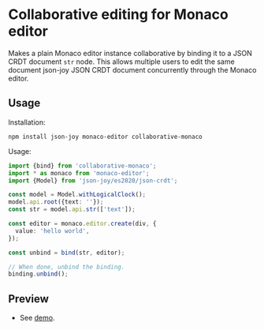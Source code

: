 # Collaborative editing for Monaco editor

Makes a plain Monaco editor instance collaborative by binding it to a JSON CRDT
document `str` node. This allows multiple users to edit the same document
json-joy JSON CRDT document concurrently through the Monaco editor.


## Usage

Installation:

```
npm install json-joy monaco-editor collaborative-monaco
```

Usage:

```ts
import {bind} from 'collaborative-monaco';
import * as monaco from 'monaco-editor';
import {Model} from 'json-joy/es2020/json-crdt';

const model = Model.withLogicalClock();
model.api.root({text: ''});
const str = model.api.str(['text']);

const editor = monaco.editor.create(div, {
  value: 'hello world',
});

const unbind = bind(str, editor);

// When done, unbind the binding.
binding.unbind();
```


## Preview

- See [demo](https://streamich.github.io/collaborative-monaco).
